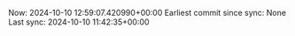Now: 2024-10-10 12:59:07.420990+00:00 Earliest commit since sync: None Last sync: 2024-10-10 11:42:35+00:00
